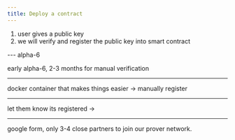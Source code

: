 ```yaml
---
title: Deploy a contract
---
```


1. user gives a public key
2. we will verify and register the public key into smart contract

--- alpha-6

early alpha-6, 2-3 months for manual verification

---

docker container that makes things easier -> manually register

---

let them know its registered ->

---

google form, only 3-4 close partners to join our prover network.
